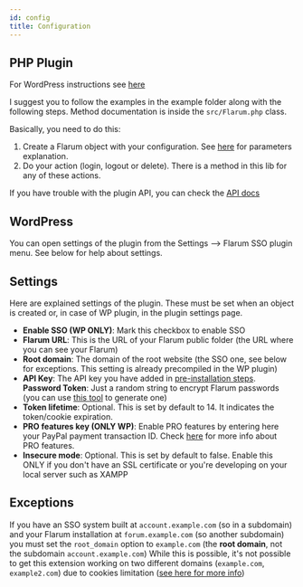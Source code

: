 ```yaml
---
id: config
title: Configuration
---
```


## PHP Plugin
For WordPress instructions see [here](#wordpress)

I suggest you to follow the examples in the example folder along with
the following steps. Method documentation is inside the `src/Flarum.php`
class.

Basically, you need to do this:
1. Create a Flarum object with your configuration. See [here](#settings)
   for parameters explanation.
2. Do your action (login, logout or delete). There is a method in this
   lib for any of these actions.

If you have trouble with the plugin API, you can check the [API docs](https://maicol07.github.io/flarum_sso_php_plugin)

## WordPress
You can open settings of the plugin from the Settings --> Flarum SSO
plugin menu. See below for help about settings.

## Settings
Here are explained settings of the plugin. These must be set when an
object is created or, in case of WP plugin, in the plugin settings page.
- **Enable SSO (WP ONLY)**: Mark this checkbox to enable SSO
- **Flarum URL**: This is the URL of your Flarum public folder (the URL
  where you can see your Flarum)
- **Root domain**: The domain of the root website (the SSO one, see
  below for exceptions. This setting is already precompiled in the WP
  plugin)
- **API Key**: The API key you have added in
  [pre-installation steps](install). **Password Token**: Just a random
  string to encrypt Flarum passwords (you can use
  [this tool](https://onlinerandomtools.com/generate-random-string) to
  generate one)
- **Token lifetime**: Optional. This is set by default to 14. It
  indicates the token/cookie expiration.
- **PRO features key (ONLY WP)**: Enable PRO features by entering here
  your PayPal payment transaction ID. Check [here](pro) for more info
  about PRO features.
- **Insecure mode**: Optional. This is set by default to false. Enable
  this ONLY if you don't have an SSL certificate or you're developing on
  your local server such as XAMPP

## Exceptions
If you have an SSO system built at `account.example.com` (so in a
subdomain) and your Flarum installation at `forum.example.com` (so
another subdomain) you must set the `root_domain` option to
`example.com` (the **root domain**, not the subdomain
`account.example.com`) While this is possible, it's not possible to get
this extension working on two different domains (`example.com`,
`example2.com`) due to cookies limitation
([see here for more info](https://stackoverflow.com/a/6761443))

